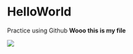 # HelloWorld
Practice using Github
<strong>Wooo this is my file</strong>

<img src="https://encrypted-tbn1.gstatic.com/images?q=tbn:ANd9GcQWM_tUL5u4AWK7GfVEsfCcNv-4dpcQetc6tENl9UmZBpniTqzhmaANMQ">
